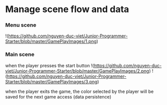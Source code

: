 # Manage scene flow and data
### Menu scene
!(https://github.com/nguyen-duc-viet/Junior-Programmer-Starter/blob/master/GamePlayImages/1.png)
### Main scene
when the player presses the start button
!(https://github.com/nguyen-duc-viet/Junior-Programmer-Starter/blob/master/GamePlayImages/2.png)
!(https://github.com/nguyen-duc-viet/Junior-Programmer-Starter/blob/master/GamePlayImages/3.png)

when the player exits the game, the color selected by the player will be saved for the next game access (data persistence)

